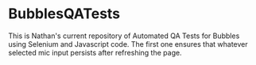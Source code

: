 # BubblesQATests

This is Nathan's current repository of Automated QA Tests for Bubbles using Selenium and Javascript code.
The first one ensures that whatever selected mic input persists after refreshing the page.
